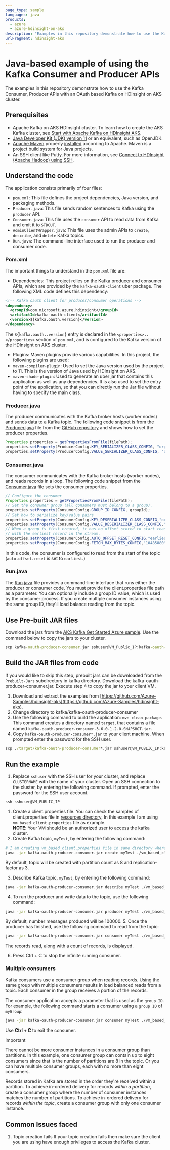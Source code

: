 ```yaml
---
page_type: sample
languages: java
products:
  - azure
  - azure-hdinsight-on-aks
description: "Examples in this repository demonstrate how to use the Kafka Consumer, Producer APIs with an OAuth based Kafka on HDInsight on AKS cluster."
urlFragment: hdinsight-aks
---
```


# Java-based example of using the Kafka Consumer and Producer APIs

The examples in this repository demonstrate how to use the Kafka Consumer, Producer APIs with an OAuth based Kafka on HDInsight on AKS cluster.

## Prerequisites

* Apache Kafka on AKS HDInsight cluster. To learn how to create the AKS Kafka cluster, see [Start with Apache Kafka on HDInsight AKS](apache-kafka-get-started.md).
* [Java Developer Kit (JDK) version 11](https://aka.ms/azure-jdks) or an equivalent, such as OpenJDK.
* [Apache Maven](https://maven.apache.org/download.cgi) properly [installed](https://maven.apache.org/install.html) according to Apache.  Maven is a project build system for Java projects.
* An SSH client like Putty. For more information, see [Connect to HDInsight (Apache Hadoop) using SSH](../hdinsight-hadoop-linux-use-ssh-unix.md).

## Understand the code

The application consists primarily of four files:
* `pom.xml`: This file defines the project dependencies, Java version, and packaging methods.
* `Producer.java`: This file sends random sentences to Kafka using the `producer` API.
* `Consumer.java`: This file uses the `consumer` API to read data from Kafka and emit it to `STDOUT`.
* `AdminClientWrapper.java`: This file uses the admin APIs to `create`, `describe`, and `delete` Kafka topics.
* `Run.java`: The command-line interface used to run the producer and consumer code.

### Pom.xml

The important things to understand in the `pom.xml` file are:

* Dependencies: This project relies on the Kafka producer and consumer APIs, which are provided by the `kafka-oauth-client` uber package. The following XML code defines this dependency:

```xml
<!-- Kafka oauth client for producer/consumer operations -->
<dependency>
  <groupId>com.microsoft.azure.hdinsight</groupId>
  <artifactId>kafka-oauth-client</artifactId>
  <version>${kafka.oauth.version}</version>
</dependency>
```

The `${kafka.oauth..version}` entry is declared in the `<properties>..</properties>` section of `pom.xml`, and is configured to the Kafka version of the HDInsight on AKS cluster.

* Plugins: Maven plugins provide various capabilities. In this project, the following plugins are used:
* `maven-compiler-plugin`: Used to set the Java version used by the project to 11. This is the version of Java used by HDInsight on AKS.
* `maven-shade-plugin`: Used to generate an uber jar that contains this application as well as any dependencies. It is also used to set the entry point of the application, so that you can directly run the Jar file without having to specify the main class.

### Producer.java

The producer communicates with the Kafka broker hosts (worker nodes) and sends data to a Kafka topic. The following code snippet is from the [Producer.java](https://github.com/Azure-Samples/hdinsight-aks/blob/main/kafka/kafka-oauth-producer-consumer/src/main/java/com/microsoft/example/Producer.java) file from the [GitHub repository](https://github.com/Azure-Samples/hdinsight-aks) and shows how to set the producer properties.

```java
Properties properties = getPropertiesFromFile(filePath);
properties.setProperty(ProducerConfig.KEY_SERIALIZER_CLASS_CONFIG, "org.apache.kafka.common.serialization.StringSerializer");
properties.setProperty(ProducerConfig.VALUE_SERIALIZER_CLASS_CONFIG, "org.apache.kafka.common.serialization.StringSerializer");
```

### Consumer.java

The consumer communicates with the Kafka broker hosts (worker nodes), and reads records in a loop. The following code snippet from the [Consumer.java](https://github.com/Azure-Samples/hdinsight-aks/blob/main/kafka/kafka-oauth-producer-consumer/src/main/java/com/microsoft/example/Consumer.java) file sets the consumer properties.

```java
// Configure the consumer
Properties properties = getPropertiesFromFile(filePath);
// Set the consumer group (all consumers must belong to a group).
properties.setProperty(ConsumerConfig.GROUP_ID_CONFIG, groupId);
// Set how to serialize key/value pairs
properties.setProperty(ConsumerConfig.KEY_DESERIALIZER_CLASS_CONFIG,"org.apache.kafka.common.serialization.StringDeserializer");
properties.setProperty(ConsumerConfig.VALUE_DESERIALIZER_CLASS_CONFIG,"org.apache.kafka.common.serialization.StringDeserializer");
// When a group is first created, it has no offset stored to start reading from. This tells it to start
// with the earliest record in the stream.
properties.setProperty(ConsumerConfig.AUTO_OFFSET_RESET_CONFIG,"earliest");
properties.setProperty(ConsumerConfig.FETCH_MAX_BYTES_CONFIG,"10485880");
```

In this code, the consumer is configured to read from the start of the topic (`auto.offset.reset` is set to `earliest`.)

### Run.java

The [Run.java](https://github.com/Azure-Samples/hdinsight-aks/blob/main/kafka/kafka-oauth-producer-consumer/src/main/java/com/microsoft/example/Run.java) file provides a command-line interface that runs either the producer or consumer code. 
You must provide the client.properties file path as a parameter. 
You can optionally include a group ID value, which is used by the consumer process. 
If you create multiple consumer instances using the same group ID, they'll load balance reading from the topic.

## Use Pre-built JAR files

Download the jars from the [AKS Kafka Get Started Azure sample](https://github.com/Azure-Samples/hdinsight-aks/tree/main/kafka/Prebuilt-Jars).
Use the command below to copy the jars to your cluster.

```cmd
scp kafka-oauth-producer-consumer.jar sshuser@VM_Public_IP:kafka-oauth-producer-consumer.jar
```

## Build the JAR files from code

If you would like to skip this step, prebuilt jars can be downloaded from the `Prebuilt-Jars` subdirectory in kafka directory. Download the kafka-oauth-producer-consumer.jar. 
Execute step 4 to copy the jar to your client VM.

1. Download and extract the examples from [https://github.com/Azure-Samples/hdinsight-aks](https://github.com/Azure-Samples/hdinsight-aks).
2. Change directory to kafka/kafka-oauth-producer-consumer
3. Use the following command to build the application: `mvn clean package`. This command creates a directory named `target`, that contains a file named `kafka-oauth-producer-consumer-3.6.0-1.2.0-SNAPSHOT.jar`.
4. Copy `kafka-oauth-producer-consumer*.jar` to your client machine. When prompted enter the password for the SSH user.

```cmd
scp ./target/kafka-oauth-producer-consumer*.jar sshuser@VM_PUBLIC_IP:kafka-oauth-producer-consumer.jar
```

## <a id="run"></a> Run the example

1. Replace `sshuser` with the SSH user for your cluster, and replace `CLUSTERNAME` with the name of your cluster. Open an SSH connection to the cluster, by entering the following command. If prompted, enter the password for the SSH user account.

```cmd
ssh sshuser@VM_PUBLIC_IP
```
1. Create a client.properties file. You can check the samples of client.properties file in [resources directory](https://github.com/Azure-Samples/hdinsight-aks/tree/main/kafka/kafka-oauth-producer-consumer/src/main/resources). In this example I am using `vm_based_client.properties` file as example.<br>
**NOTE**: Your VM should be an authorized user to access the kafka cluster.
2. Create Kafka topic, `myTest`, by entering the following command: 
```bash
# I am creating vm_based_client.properties file in same directory where my uber jar is present.
java -jar kafka-oauth-producer-consumer.jar create myTest ./vm_based_client.properties
```
By default, topic will be created with partition count as 8 and replication-factor as 3.

3. Describe Kafka topic, `myTest`, by entering the following command:
```bash
java -jar kafka-oauth-producer-consumer.jar describe myTest ./vm_based_client.properties
```

4. To run the producer and write data to the topic, use the following command:
```bash
java -jar kafka-oauth-producer-consumer.jar producer myTest ./vm_based_client.properties
```
By default, number messages produced will be 100000.
5. Once the producer has finished, use the following command to read from the topic:
```bash
java -jar kafka-oauth-producer-consumer.jar consumer myTest ./vm_based_client.properties
```
The records read, along with a count of records, is displayed.

6. Press Ctrl + C to stop the infinite running consumer.

### Multiple consumers

Kafka consumers use a consumer group when reading records. Using the same group with multiple consumers results in load balanced reads from a topic. Each consumer in the group receives a portion of the records.

The consumer application accepts a parameter that is used as the `group ID`. For example, the following command starts a consumer using a `group ID` of `myGroup`:

```bash
java -jar kafka-oauth-producer-consumer.jar consumer myTest ./vm_based_client.properties myGroup
```
Use __Ctrl + C__ to exit the consumer.

> [!IMPORTANT]  
> There cannot be more consumer instances in a consumer group than partitions. In this example, one consumer group can contain up to eight consumers since that is the number of partitions are 8 in the topic. Or you can have multiple consumer groups, each with no more than eight consumers.

Records stored in Kafka are stored in the order they're received within a partition. To achieve in-ordered delivery for records *within a partition*, create a consumer group where the number of consumer instances matches the number of partitions. To achieve in-ordered delivery for records *within the topic*, create a consumer group with only one consumer instance.

## Common Issues faced

1. Topic creation fails
If your topic creation fails then make sure the client you are using have enough privileges to access the Kafka cluster.   


